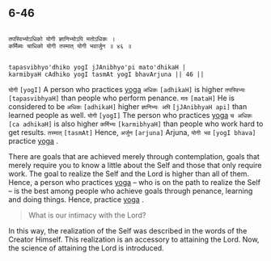 ## 6-46

```shloka-sa

तपस्विभ्योऽधिको योगी ज्ञानिभ्योऽपि मतोऽधिकः ।
कर्मिब्यः चाधिको योगी तस्मात् योगी भवार्जुन ॥ ४६ ॥

```
```shloka-sa-hk

tapasvibhyo'dhiko yogI jJAnibhyo'pi mato'dhikaH |
karmibyaH cAdhiko yogI tasmAt yogI bhavArjuna || 46 ||

```
`योगी` `[yogI]` A person who practices 
[yoga](yoga_state_of_being) `अधिकः` `[adhikaH]` is higher `तपस्विभ्यः` `[tapasvibhyaH]` than people who perform penance. `मतः` `[mataH]` He is considered to be `अधिकः` `[adhikaH]` higher `ज्ञानिभ्यः अपि` `[jJAnibhyaH api]` than learned people as well. `योगी` `[yogI]` The person who practices 
[yoga](yoga_state_of_being) `च अधिकः` `[ca adhikaH]` is also higher `कर्मिभ्यः` `[karmibhyaH]` than people who work hard to get results. `तस्मात्` `[tasmAt]` Hence, `अर्जुन` `[arjuna]` Arjuna, `योगी भव` `[yogI bhava]` practice 
[yoga](yoga_state_of_being)
.

There are goals that are achieved merely through contemplation, goals that merely require you to know a little about the Self and those that only require work. The goal to realize the Self and the Lord is higher than all of them. Hence, a person who practices 
[yoga](yoga_state_of_being)
 – who is on the path to realize the Self – is the best among people who achieve goals through penance, learning and doing things. Hence, practice 
[yoga](yoga_state_of_being)
.



<a name='applopener_114'></a>
> What is our intimacy with the Lord?



In this way, the realization of the Self was described in the words of the Creator Himself. This realization is an accessory to attaining the Lord. Now, the science of attaining the Lord is introduced.


